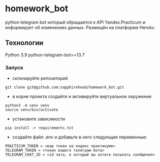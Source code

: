 # homework_bot
python telegram bot который обращается к API Yandex.Practicum и информирует об изменениях данных. Размещён на платформе Heroku

## Технологии

Python 3.9
python-telegram-bot==13.7

### Запуск

- склонируйте репозиторий

```
git clone git@github.com:sapphirehead/homework_bot.git
```

- в корне проекта создайте и активируйте виртуальное окружение

```
python3 -m venv venv
source venv/bin/activate
```

- установите зависимости

``` pip install -r requirements.txt ```

- создайте файл .env и добавьте в него следующие переменные:

```
PRACTICUM_TOKEN = <ваш токен на яндекс практикуме>
TELEGRAM_TOKEN = <токен вашего телеграм бота>
TELEGRAM_CHAT_ID = <id чата, в который вы хотите посылать сообщения>
```


